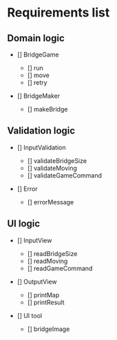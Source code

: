 # Requirements list

## Domain logic
- [] BridgeGame
    - [] run
    - [] move
    - [] retry

- [] BridgeMaker
  - [] makeBridge

## Validation logic
- [] InputValidation
  - [] validateBridgeSize
  - [] validateMoving
  - [] validateGameCommand

- [] Error
  - [] errorMessage

## UI logic
- [] InputView
  - [] readBridgeSize
  - [] readMoving
  - [] readGameCommand

- [] OutputView
  - [] printMap
  - [] printResult 

- [] UI tool
  - [] bridgeImage